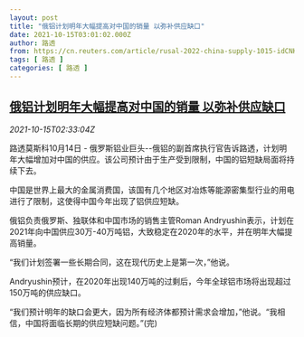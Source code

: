 ```yaml
---
layout: post
title: "俄铝计划明年大幅提高对中国的销量 以弥补供应缺口"
date: 2021-10-15T03:01:02.000Z
author: 路透
from: https://cn.reuters.com/article/rusal-2022-china-supply-1015-idCNKBS2H5070
tags: [ 路透 ]
categories: [ 路透 ]
---
```

<!--1634266862000-->
[俄铝计划明年大幅提高对中国的销量 以弥补供应缺口](https://cn.reuters.com/article/rusal-2022-china-supply-1015-idCNKBS2H5070)
------

<div>
<div><i>2021-10-15T02:33:04Z</i></div><p>路透莫斯科10月14日 - 俄罗斯铝业巨头--俄铝的副首席执行官告诉路透，计划明年大幅增加对中国的供应。该公司预计由于生产受到限制，中国的铝短缺局面将持续下去。</p><p>中国是世界上最大的金属消费国，该国有几个地区对冶炼等能源密集型行业的用电进行了限制，这使得中国今年出现了铝供应短缺。</p><p>俄铝负责俄罗斯、独联体和中国市场的销售主管Roman Andryushin表示，计划在2021年向中国供应30万-40万吨铝，大致稳定在2020年的水平，并在明年大幅提高销量。</p><p>“我们计划签署一些长期合同，这在现代历史上是第一次，”他说。</p><p>Andryushin预计，在2020年出现140万吨的过剩后，今年全球铝市场将出现超过150万吨的供应缺口。</p><p>“我们预计明年的缺口会更大，因为所有经济体都预计需求会增加，”他说。“我相信，中国将面临长期的供应短缺问题。”(完)</p>
</div>
